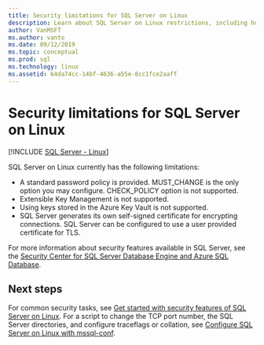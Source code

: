 ```yaml
---
title: Security limitations for SQL Server on Linux
description: Learn about SQL Server on Linux restrictions, including how using keys stored in Azure Key Vault and extensible Key Management are not supported.
author: VanMSFT 
ms.author: vanto
ms.date: 09/12/2019
ms.topic: conceptual
ms.prod: sql
ms.technology: linux
ms.assetid: 64da74cc-14bf-4636-a55e-8cc1fce2aaff
---
```

# Security limitations for SQL Server on Linux

[!INCLUDE [SQL Server - Linux](../includes/applies-to-version/sql-linux.md)]

SQL Server on Linux currently has the following limitations:

* A standard password policy is provided. MUST_CHANGE is the only option you may configure. CHECK_POLICY option is not supported.
* Extensible Key Management is not supported. 
* Using keys stored in the Azure Key Vault is not supported.
* SQL Server generates its own self-signed certificate for encrypting connections. SQL Server can be configured to use a user provided certificate for TLS. 

For more information about security features available in SQL Server, see the [Security Center for SQL Server Database Engine and Azure SQL Database](../relational-databases/security/security-center-for-sql-server-database-engine-and-azure-sql-database.md).

## Next steps

For common security tasks, see [Get started with security features of SQL Server on Linux](sql-server-linux-security-get-started.md). For a script to change the TCP port number, the SQL Server directories, and configure traceflags or collation, see [Configure SQL Server on Linux with mssql-conf](sql-server-linux-configure-mssql-conf.md).

